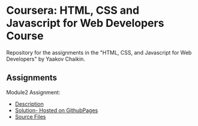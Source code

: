 # Coursera: HTML, CSS and Javascript for Web Developers Course

Repository for the assignments in the "HTML, CSS, and Javascript for Web Developers" by Yaakov Chaikin.

## Assignments
Module2 Assignment:
- [Description](https://github.com/jhu-ep-coursera/fullstack-course4/blob/master/assignments/assignment2/Assignment-2.md)
- [Solution- Hosted on GithubPages](https://deepakprakash1996.github.io/CourseraWebDev/module2-solution/)
- [Source Files](https://github.com/deepakprakash1996/CourseraWebDev/tree/master/module2-solution)
